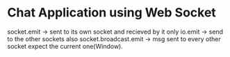 # Chat Application using Web Socket

socket.emit -> sent to its own socket and recieved by it only
io.emit -> send to the other sockets also
socket.broadcast.emit -> msg sent to every other socket expect the current one(Window).